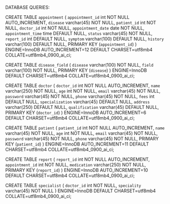 DATABASE QUERIES:


CREATE TABLE `appointment` (
  `appointment_id` int NOT NULL AUTO_INCREMENT,
  `disease` varchar(45) NOT NULL,
  `patient_id` int NOT NULL,
  `doctor_id` int NOT NULL,
  `appointment_date` date NOT NULL,
  `appointment_time` time DEFAULT NULL,
  `status` varchar(45) NOT NULL,
  `report_id` int DEFAULT NULL,
  `symptom` varchar(100) DEFAULT NULL,
  `history` varchar(100) DEFAULT NULL,
  PRIMARY KEY (`appointment_id`)
) ENGINE=InnoDB AUTO_INCREMENT=12 DEFAULT CHARSET=utf8mb4 COLLATE=utf8mb4_0900_ai_ci;



CREATE TABLE `disease_field` (
  `disease` varchar(100) NOT NULL,
  `field` varchar(100) NOT NULL,
  PRIMARY KEY (`disease`)
) ENGINE=InnoDB DEFAULT CHARSET=utf8mb4 COLLATE=utf8mb4_0900_ai_ci;

CREATE TABLE `doctor` (
  `doctor_id` int NOT NULL AUTO_INCREMENT,
  `name` varchar(250) NOT NULL,
  `age` int NOT NULL,
  `email` varchar(45) NOT NULL,
  `password` varchar(45) NOT NULL,
  `phone` varchar(45) NOT NULL,
  `fees` int DEFAULT NULL,
  `specialization` varchar(45) DEFAULT NULL,
  `address` varchar(250) DEFAULT NULL,
  `qualification` varchar(45) DEFAULT NULL,
  PRIMARY KEY (`doctor_id`)
) ENGINE=InnoDB AUTO_INCREMENT=6 DEFAULT CHARSET=utf8mb4 COLLATE=utf8mb4_0900_ai_ci;



CREATE TABLE `patient` (
  `patient_id` int NOT NULL AUTO_INCREMENT,
  `name` varchar(45) NOT NULL,
  `age` int NOT NULL,
  `email` varchar(45) NOT NULL,
  `password` varchar(45) NOT NULL,
  `phone` varchar(45) NOT NULL,
  PRIMARY KEY (`patient_id`)
) ENGINE=InnoDB AUTO_INCREMENT=11 DEFAULT CHARSET=utf8mb4 COLLATE=utf8mb4_0900_ai_ci;


CREATE TABLE `report` (
  `report_id` int NOT NULL AUTO_INCREMENT,
  `appointment_id` int NOT NULL,
  `medication` varchar(250) NOT NULL,
  PRIMARY KEY (`report_id`)
) ENGINE=InnoDB AUTO_INCREMENT=10 DEFAULT CHARSET=utf8mb4 COLLATE=utf8mb4_0900_ai_ci;



CREATE TABLE `specialist` (
  `doctor_id` int NOT NULL,
  `speciality` varchar(45) NOT NULL
) ENGINE=InnoDB DEFAULT CHARSET=utf8mb4 COLLATE=utf8mb4_0900_ai_ci;
